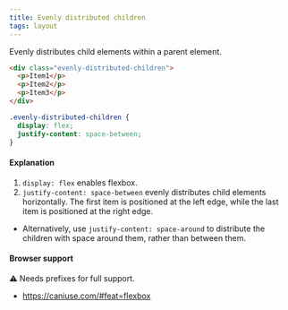 ```yaml
---
title: Evenly distributed children
tags: layout
---
```


Evenly distributes child elements within a parent element.

```html
<div class="evenly-distributed-children">
  <p>Item1</p>
  <p>Item2</p>
  <p>Item3</p>
</div>
```

```css
.evenly-distributed-children {
  display: flex;
  justify-content: space-between;
}
```

#### Explanation

1. `display: flex` enables flexbox.
2. `justify-content: space-between` evenly distributes child elements horizontally. The first item is positioned at the left edge, while the last item is positioned at the right edge.

- Alternatively, use `justify-content: space-around` to distribute the children with space around them, rather than between them.

#### Browser support

<span class="snippet__support-note">⚠️ Needs prefixes for full support.</span>

- https://caniuse.com/#feat=flexbox



